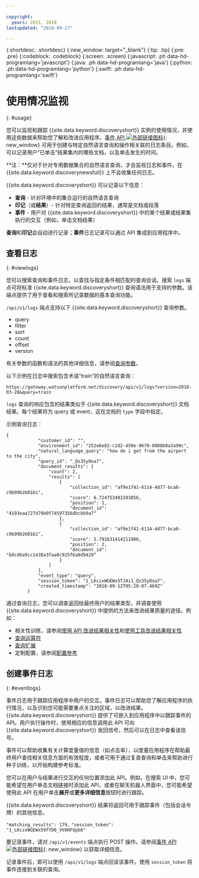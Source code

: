 ```yaml
---

copyright:
  years: 2015, 2018
lastupdated: "2018-09-17"

---
```


{:shortdesc: .shortdesc}
{:new_window: target="_blank"}
{:tip: .tip}
{:pre: .pre}
{:codeblock: .codeblock}
{:screen: .screen}
{:javascript: .ph data-hd-programlang='javascript'}
{:java: .ph data-hd-programlang='java'}
{:python: .ph data-hd-programlang='python'}
{:swift: .ph data-hd-programlang='swift'}

# 使用情况监视
{: #usage}

您可以监视和跟踪 {{site.data.keyword.discoveryshort}} 实例的使用情况，并使用这些数据来帮助您了解和改进应用程序。[事件 API ![外部链接图标](../../icons/launch-glyph.svg "外部链接图标")](https://www.ibm.com/watson/developercloud/discovery/api/v1/curl.html?curl#events-and-feedback-api){: new_window} 可用于创建与特定自然语言查询和操作相关联的日志条目。例如，可以记录用户“已单击”结果集内的哪些文档，以及单击发生的时间。

**注：**仅对于针对专用数据集合的自然语言查询，才会监视日志和事件。在 {{site.data.keyword.discoverynewsfull}} 上不会收集任何日志。

{{site.data.keyword.discoveryshort}} 可以记录以下信息：
- **查询** - 针对环境中的集合运行的自然语言查询 
- **印记**（或**结果**）- 针对特定查询返回的结果，通常是文档或段落 
- **事件** - 用户对 {{site.data.keyword.discoveryshort}} 中的某个结果或结果集执行的交互（例如，单击文档结果）

**查询**和**印记**会自动进行记录；**事件**日志记录可以通过 API 集成到应用程序中。

## 查看日志
{: #viewlogs}

您可以搜索查询和事件日志，以查找与指定条件相匹配的查询会话。搜索 `logs` 端点可将标准 {{site.data.keyword.discoveryshort}} 查询语法用于支持的参数。该端点提供了用于查看和搜索所记录数据的基本查询功能。  

`/api/v1/logs` 端点支持以下 {{site.data.keyword.discoveryshort}} 查询参数。
- query 
- filter
- sort
- count 
- offset
- version

有关参数的函数和语法的其他详细信息，请参阅[查询参数](/docs/services/discovery/query-parameters.html)。

以下示例在日志中搜索包含术语“train”的自然语言查询：

`https://gateway.watsonplatform.net/discovery/api/v1/logs?version=2018-03-28&query=train`

`logs` 查询的响应包含的结果类似于 {{site.data.keyword.discoveryshort}} 文档结果。每个结果将为 query 或 event，这在文档的 `type` 字段中指定。  

示例查询日志：

```
{
            "customer_id": "",
            "environment_id": "252e6e82-c2d2-450e-9670-0008b0a3a99c",
            "natural_language_query": "how do i get from the airport to the city",
            "query_id": "_Qs35yOoa7",
            "document_results": {
                "count": 2,
                "results": [
                    {
                        "collection_id": "af9e1f41-6114-4d77-bca6-c9b99b2601b1",
                        "score": 6.724753491503856,
                        "position": 1,
                        "document_id": "4193eaa727d79b0f74597356dbcbb9a7"
                    },
                    {
                        "collection_id": "af9e1f41-6114-4d77-bca6-c9b99b2601b1",
                        "score": 5.791631414211986,
                        "position": 2,
                        "document_id": "bdcd6a9cc1438a3faa8c925f6a8d9429"
                    }
                ]
            },
            "event_type": "query",
            "session_token": "1_LKczxWGEWx5TJAi1_Qs35yOoa7",
            "created_timestamp": "2018-09-12T05:20:07.469Z"
        }
```

通过查询日志，您可以调查返回给最终用户的结果类型，并调查使用 {{site.data.keyword.discoveryshort}} 中提供的方法来改进结果质量的途径。例如： 
- 相关性训练，请参阅[使用 API 改进结果相关性](/docs/services/discovery/train.html)和[使用工具改进结果相关性](/docs/services/discovery/train-tooling.html)
- [查询运算符](/docs/services/discovery/query-operators.html)
- [查询扩展](/docs/services/discovery/using.html#query-expansion)
- 定制配置，请参阅[配置参考](/docs/services/discovery/custom-config.html)

## 创建事件日志
{: #eventlogs}

事件日志用于跟踪应用程序中用户的交互。事件日志可以帮助您了解应用程序的执行情况，以及识别您可能需要重点关注的区域，以改进结果。{{site.data.keyword.discoveryshort}} 提供了可嵌入到应用程序中以跟踪事件的 API。用户执行操作时，使用相应的信息调用此 API 可向 {{site.data.keyword.discoveryshort}} 发回信号，然后可以在日志中查看该信号。 

事件可以帮助收集有关计算度量值的信息（如点击率），以度量应用程序在帮助最终用户查找相关信息方面的有效程度，或者可用于通过复查查询和单击来帮助进行种子训练，以开始构建参考标准。 

您可以在用户与结果进行交互的任何位置添加此 API。例如，在搜索 UI 中，您可能希望在用户单击文档链接时添加此 API，或者在聊天机器人界面中，您可能希望使用此 API 在用户单击**展开**或**更多详细信息**按钮时进行跟踪。

{{site.data.keyword.discoveryshort}} 结果将返回可用于跟踪事件（包括会话令牌）的其他信息。 

`"matching_results": 179,`
`"session_token": "1_LKczxWGEWx59fYD0_VV8HFUpb6"`

要记录事件，请对 `/api/v1/events` 端点执行 POST 操作。请参阅[事件 API ![外部链接图标](../../icons/launch-glyph.svg "外部链接图标")](https://www.ibm.com/watson/developercloud/discovery/api/v1/curl.html?curl#events-and-feedback-api){: new_window} 以获取详细信息。

记录事件后，即可以使用 `/api/v1/logs` 端点回读该事件。使用 `session_token` 将事件连接到关联的查询。
